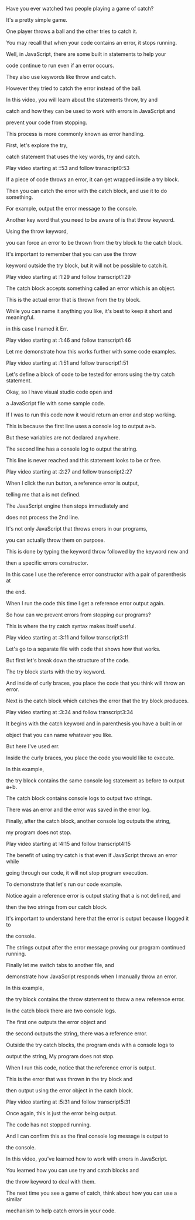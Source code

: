 Have you ever watched two people playing a game of catch? 

It's a pretty simple game. 

One player throws a ball and the other tries to catch it. 

You may recall that when your code contains an error, it stops running. 

Well, in JavaScript, there are some built in statements to help your 

code continue to run even if an error occurs. 

They also use keywords like throw and catch. 

However they tried to catch the error instead of the ball. 

In this video, you will learn about the statements throw, try and 

catch and how they can be used to work with errors in JavaScript and 

prevent your code from stopping. 

This process is more commonly known as error handling. 

First, let's explore the try, 

catch statement that uses the key words, try and catch.

Play video starting at ::53 and follow transcript0:53

If a piece of code throws an error, it can get wrapped inside a try block. 

Then you can catch the error with the catch block, and use it to do something. 

For example, output the error message to the console. 

Another key word that you need to be aware of is that throw keyword. 

Using the throw keyword, 

you can force an error to be thrown from the try block to the catch block. 

It's important to remember that you can use the throw 

keyword outside the try block, but it will not be possible to catch it.

Play video starting at :1:29 and follow transcript1:29

The catch block accepts something called an error which is an object. 

This is the actual error that is thrown from the try block. 

While you can name it anything you like, it's best to keep it short and meaningful. 

in this case I named it Err.

Play video starting at :1:46 and follow transcript1:46

Let me demonstrate how this works further with some code examples.

Play video starting at :1:51 and follow transcript1:51

Let's define a block of code to be tested for errors using the try catch statement. 

Okay, so I have visual studio code open and 

a JavaScript file with some sample code. 

If I was to run this code now it would return an error and stop working. 

This is because the first line uses a console log to output a+b. 

But these variables are not declared anywhere. 

The second line has a console log to output the string. 

This line is never reached and this statement looks to be or free.

Play video starting at :2:27 and follow transcript2:27

When I click the run button, a reference error is output, 

telling me that a is not defined. 

The JavaScript engine then stops immediately and 

does not process the 2nd line. 

It's not only JavaScript that throws errors in our programs, 

you can actually throw them on purpose. 

This is done by typing the keyword throw followed by the keyword new and 

then a specific errors constructor. 

In this case I use the reference error constructor with a pair of parenthesis at 

the end. 

When I run the code this time I get a reference error output again. 

So how can we prevent errors from stopping our programs? 

This is where the try catch syntax makes itself useful.

Play video starting at :3:11 and follow transcript3:11

Let's go to a separate file with code that shows how that works. 

But first let's break down the structure of the code. 

The try block starts with the try keyword. 

And inside of curly braces, you place the code that you think will throw an error. 

Next is the catch block which catches the error that the try block produces.

Play video starting at :3:34 and follow transcript3:34

It begins with the catch keyword and in parenthesis you have a built in or 

object that you can name whatever you like. 

But here I've used err. 

Inside the curly braces, you place the code you would like to execute. 

In this example, 

the try block contains the same console log statement as before to output a+b. 

The catch block contains console logs to output two strings. 

There was an error and the error was saved in the error log. 

Finally, after the catch block, another console log outputs the string, 

my program does not stop.

Play video starting at :4:15 and follow transcript4:15

The benefit of using try catch is that even if JavaScript throws an error while 

going through our code, it will not stop program execution. 

To demonstrate that let's run our code example. 

Notice again a reference error is output stating that a is not defined, and 

then the two strings from our catch block. 

It's important to understand here that the error is output because I logged it to 

the console. 

The strings output after the error message proving our program continued running. 

Finally let me switch tabs to another file, and 

demonstrate how JavaScript responds when I manually throw an error. 

In this example, 

the try block contains the throw statement to throw a new reference error. 

In the catch block there are two console logs. 

The first one outputs the error object and 

the second outputs the string, there was a reference error. 

Outside the try catch blocks, the program ends with a console logs to 

output the string, My program does not stop. 

When I run this code, notice that the reference error is output. 

This is the error that was thrown in the try block and 

then output using the error object in the catch block.

Play video starting at :5:31 and follow transcript5:31

Once again, this is just the error being output. 

The code has not stopped running. 

And I can confirm this as the final console log message is output to 

the console. 

In this video, you've learned how to work with errors in JavaScript. 

You learned how you can use try and catch blocks and 

the throw keyword to deal with them. 

The next time you see a game of catch, think about how you can use a similar 

mechanism to help catch errors in your code.